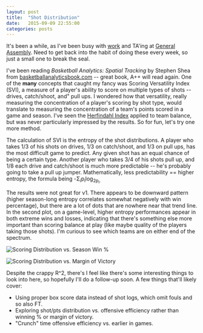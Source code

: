 ```yaml
---
layout: post
title:  "Shot Distribution"
date:   2015-09-09 22:55:00
categories: posts
---
```


It's been a while, as I've been busy with <a href="http://www.nytimes.com/2015/08/24/technology/the-unicorn-club-now-admitting-new-members.html" target="_blank">work</a> and TA'ing at <a href="https://generalassemb.ly/education/data-science" target="_blank">General Assembly</a>. Need to get back into the habit of doing these every week, so just a small one to break the seal.

I've been reading _Basketball Analytics: Spatial Tracking_ by Stephen Shea from <a href = "http://www.basketballanalyticsbook.com" target= "_blank">basketballanalyticsbook.com</a> -- great book, A++ will read again. One of the **many** concepts that caught my fancy was Scoring Versatility Index (SVI), a measure of a player's ability to score on multiple types of shots -- drives, catch/shoot, and" pull ups. I wondered how that versatility, really measuring the concentration of a player's scoring by shot type, would translate to measuring the concentration of a team's points scored in a game and season. I've seen the <a href = "https://en.wikipedia.org/wiki/Herfindahl_index" target = "_blank">Herfindahl Index</a> applied to team balance, but was never particularly impressed by the results. So for fun, let's try one more method.

The calculation of SVI is the entropy of the shot distributions. A player who takes 1/3 of his shots on drives, 1/3 on catch/shoot, and 1/3 on pull ups, has the most difficult game to predict. Any given shot has an equal chance of being a certain type. Another player who takes 3/4 of his shots pull up, and 1/8 each drive and catch/shoot is much more predictable -- he's probably going to take a pull up jumper. Mathematically, less predictability == higher entropy, the formula being -Σ<sub>i</sub>p<sub>i</sub>log<sub>2</su>p<sub>i</sub>.

The results were not great for v1. There appears to be downward pattern (higher season-long entropy correlates somewhat negatively with win percentage), but there are a lot of dots that are nowhere near that trend line. In the second plot, on a game-level, higher entropy performances appear in both extreme wins and losses, indicating that there's something else more important than scoring balance at play (like maybe quality of the players taking those shots). I'm curious to see which teams are on either end of the spectrum.

![Scoring Distribution vs. Season Win %]({{site.baseurl}}/assets/img/scoring_dist_win_perc.png)

![Scoring Distribution vs. Margin of Victory]({{site.baseurl}}/assets/img/scoring_dist_mov.png)


Despite the crappy R^2, there's I feel like there's some interesting things to look into here, so hopefully I'll do a follow-up soon. A few things that'll likely cover:

* Using proper box score data instead of shot logs, which omit fouls and so also FT.
* Exploring shot/pts distribution vs. offensive efficiency rather than winning % or margin of victory.
* "Crunch" time offensive efficiency vs. earlier in games.